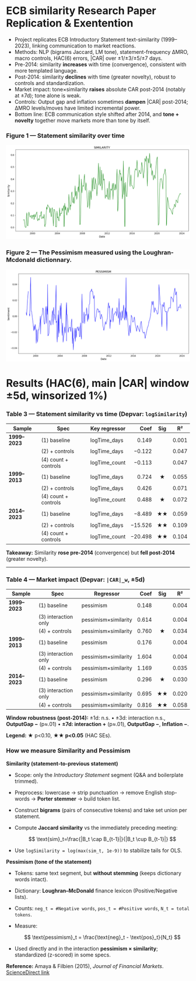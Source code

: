 # ECB similarity Research Paper Replication & Exentention

* Project replicates ECB Introductory Statement text-similarity (1999–2023), linking communication to market reactions.
* Methods: NLP (bigrams Jaccard, LM tone), statement-frequency ΔMRO, macro controls, HAC(6) errors, |CAR| over ±1/±3/±5/±7 days.
* Pre-2014: similarity **increases** with time (convergence), consistent with more templated language.
* Post-2014: similarity **declines** with time (greater novelty), robust to controls and standardization.
* Market impact: tone×similarity **raises** absolute CAR post-2014 (notably at ±7d); tone alone is weak.
* Controls: Output gap and inflation sometimes **dampen** |CAR| post-2014; ΔMRO levels/moves have limited incremental power.
* Bottom line: ECB communication style shifted after 2014, and **tone + novelty** together move markets more than tone by itself.

### Figure 1 — Statement similarity over time
![Figure 1: ECB statement similarity (median Jaccard bigrams, quarterly)](7_GRAPHS/Similarity_Measure.png)

### Figure 2 — The Pessimism measured using the Loughran-Mcdonald dictionnary.
![Figure 2: |CAR| (±5 trading days), annual mean](7_GRAPHS/Pessimisim_measure.png)


# Results (HAC(6), main |CAR| window ±5d, winsorized 1%)


### Table 3 — Statement similarity vs time (Depvar: `logSimilarity`)

| Sample        | Spec                 | Key regressor  |    Coef |   Sig  |   R²  |
| ------------- | -------------------- | -------------- | ------: | :----: | :---: |
| **1999–2023** | (1) baseline         | logTime_days   |   0.149 |        | 0.001 |
|               | (2) + controls       | logTime_days   |  −0.122 |        | 0.047 |
|               | (4) count + controls | logTime_count  |  −0.113 |        | 0.047 |
| **1999–2013** | (1) baseline         | logTime_days   |   0.724 |  **★** | 0.055 |
|               | (2) + controls       | logTime_days   |   0.426 |        | 0.071 |
|               | (4) count + controls | logTime_count  |   0.488 |    ★   | 0.072 |
| **2014–2023** | (1) baseline         | logTime_days   |  −8.489 | **★★** | 0.059 |
|               | (2) + controls       | logTime_days   | −15.526 | **★★** | 0.109 |
|               | (4) count + controls | logTime_count  | −20.498 | **★★** | 0.104 |

**Takeaway:** Similarity **rose pre-2014** (convergence) but **fell post-2014** (greater novelty).

---

### Table 4 — Market impact (Depvar: `|CAR|_w`, ±5d)

| Sample        | Spec                 | Regressor            |  Coef |   Sig  |   R²  |
| ------------- | -------------------- | -------------------- | ----: | :----: | :---: |
| **1999–2023** | (1) baseline         | pessimism            | 0.148 |        | 0.004 |
|               | (3) interaction only | pessimism×similarity | 0.614 |        | 0.004 |
|               | (4) + controls       | pessimism×similarity | 0.760 |    ★   | 0.034 |
| **1999–2013** | (1) baseline         | pessimism            | 0.176 |        | 0.004 |
|               | (3) interaction only | pessimism×similarity | 1.604 |        | 0.004 |
|               | (4) + controls       | pessimism×similarity | 1.169 |        | 0.035 |
| **2014–2023** | (1) baseline         | pessimism            | 0.296 |    ★   | 0.030 |
|               | (3) interaction only | pessimism×similarity | 0.695 | **★★** | 0.020 |
|               | (4) + controls       | pessimism×similarity | 0.816 | **★★** | 0.058 |

**Window robustness (post-2014):**
±1d: n.s. • ±3d: interaction n.s., **OutputGap −** (p≈.01) • **±7d: interaction +** (p≈.01), **OutputGap −**, **Inflation −**.

**Legend:** ★ p<0.10, **★★ p<0.05** (HAC SEs).

### How we measure **Similarity** and **Pessimism**

**Similarity (statement-to-previous statement)**

* Scope: only the *Introductory Statement* segment (Q\&A and boilerplate trimmed).
* Preprocess: lowercase → strip punctuation → remove English stop-words → **Porter stemmer** → build token list.
* Construct **bigrams** (pairs of consecutive tokens) and take set union per statement.
* Compute **Jaccard similarity** vs the immediately preceding meeting:

  $$
  \text{sim}_t=\frac{|B_t \cap B_{t-1}|}{|B_t \cup B_{t-1}|}
  $$
* Use `logSimilarity = log(max(sim_t, 1e-9))` to stabilize tails for OLS.

**Pessimism (tone of the statement)**

* Tokens: same text segment, but **without stemming** (keeps dictionary words intact).
* Dictionary: **Loughran–McDonald** finance lexicon (Positive/Negative lists).
* Counts: `neg_t = #Negative words`, `pos_t = #Positive words`, `N_t = total tokens`.
* Measure:

  $$
  \text{pessimism}_t = \frac{\text{neg}_t - \text{pos}_t}{N_t}
  $$
* Used directly and in the interaction **pessimism × similarity**; standardized (z-scored) in some specs.


**Reference:** Amaya & Filbien (2015), *Journal of Financial Markets*. [ScienceDirect link](https://www.sciencedirect.com/science/article/pii/S1544612314000877)

